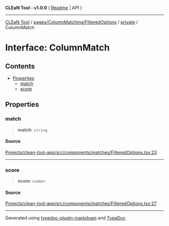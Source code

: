 **CLEaN Tool - v1.0.0** ( [Readme](../../../../../README.md) \| API )

***

[CLEaN Tool](../../../../../modules.md) / [pages/ColumnMatching/FilteredOptions](../../README.md) / [private](../README.md) / ColumnMatch

# Interface: ColumnMatch

## Contents

- [Properties](ColumnMatch.md#properties)
  - [match](ColumnMatch.md#match)
  - [score](ColumnMatch.md#score)

## Properties

### match

> **match**: `string`

#### Source

[Projects/clean-tool-app/src/components/matches/FilteredOptions.tsx:23](https://github.com/yuckyh/clean-tool-app/)

***

### score

> **score**: `number`

#### Source

[Projects/clean-tool-app/src/components/matches/FilteredOptions.tsx:27](https://github.com/yuckyh/clean-tool-app/)

***

Generated using [typedoc-plugin-markdown](https://www.npmjs.com/package/typedoc-plugin-markdown) and [TypeDoc](https://typedoc.org/)
